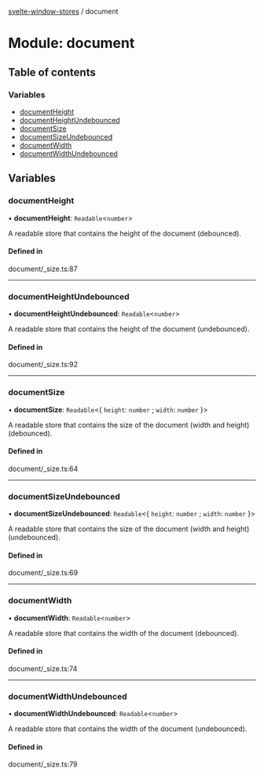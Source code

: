 [svelte-window-stores](../README.md) / document

# Module: document

## Table of contents

### Variables

- [documentHeight](document.md#documentheight)
- [documentHeightUndebounced](document.md#documentheightundebounced)
- [documentSize](document.md#documentsize)
- [documentSizeUndebounced](document.md#documentsizeundebounced)
- [documentWidth](document.md#documentwidth)
- [documentWidthUndebounced](document.md#documentwidthundebounced)

## Variables

### documentHeight

• **documentHeight**: `Readable`<`number`\>

A readable store that contains the height of the document (debounced).

#### Defined in

document/_size.ts:87

___

### documentHeightUndebounced

• **documentHeightUndebounced**: `Readable`<`number`\>

A readable store that contains the height of the document (undebounced).

#### Defined in

document/_size.ts:92

___

### documentSize

• **documentSize**: `Readable`<{ `height`: `number` ; `width`: `number`  }\>

A readable store that contains the size of the document (width and height) (debounced).

#### Defined in

document/_size.ts:64

___

### documentSizeUndebounced

• **documentSizeUndebounced**: `Readable`<{ `height`: `number` ; `width`: `number`  }\>

A readable store that contains the size of the document (width and height) (undebounced).

#### Defined in

document/_size.ts:69

___

### documentWidth

• **documentWidth**: `Readable`<`number`\>

A readable store that contains the width of the document (debounced).

#### Defined in

document/_size.ts:74

___

### documentWidthUndebounced

• **documentWidthUndebounced**: `Readable`<`number`\>

A readable store that contains the width of the document (undebounced).

#### Defined in

document/_size.ts:79

